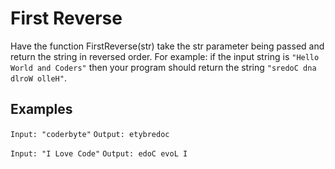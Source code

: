 # First Reverse

Have the function FirstReverse(str) take the str parameter being passed and return the string in reversed order. For example: if the input string is `"Hello World and Coders"` then your program should return the string `"sredoC dna dlroW olleH"`.

## Examples

`Input: "coderbyte"`
`Output: etybredoc`

`Input: "I Love Code"`
`Output: edoC evoL I`